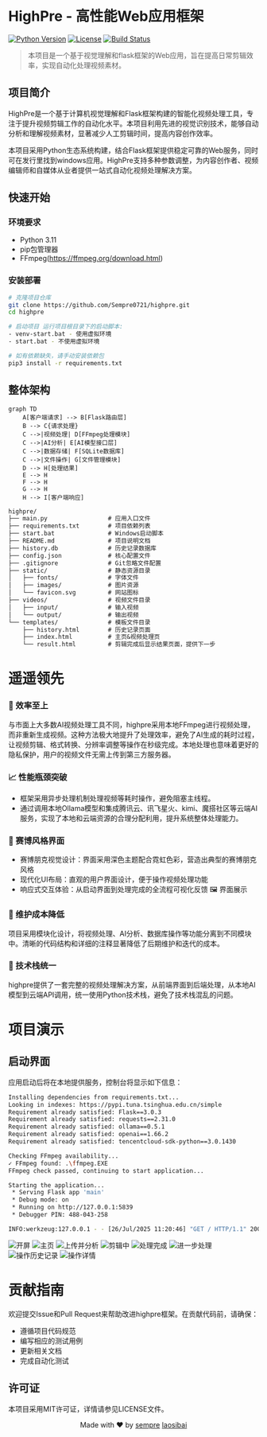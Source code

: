 # HighPre - 高性能Web应用框架

[![Python Version](https://img.shields.io/badge/python-3.8%2B-blue)](https://www.python.org/downloads/)
[![License](https://img.shields.io/badge/license-MIT-green)](LICENSE)
[![Build Status](https://img.shields.io/badge/build-passing-brightgreen)](https://github.com/Sempre0721/highpre/actions)
> 本项目是一个基于视觉理解和flask框架的Web应用，旨在提高日常剪辑效率，实现自动化处理视频素材。

## 项目简介

HighPre是一个基于计算机视觉理解和Flask框架构建的智能化视频处理工具，专注于提升视频剪辑工作的自动化水平。本项目利用先进的视觉识别技术，能够自动分析和理解视频素材，显著减少人工剪辑时间，提高内容创作效率。

本项目采用Python生态系统构建，结合Flask框架提供稳定可靠的Web服务，同时可在发行里找到windows应用。HighPre支持多种参数调整，为内容创作者、视频编辑师和自媒体从业者提供一站式自动化视频处理解决方案。

## 快速开始

### 环境要求
- Python 3.11
- pip包管理器
- FFmpeg(https://ffmpeg.org/download.html)

### 安装部署

```bash
# 克隆项目仓库
git clone https://github.com/Sempre0721/highpre.git
cd highpre

# 启动项目 运行项目根目录下的启动脚本:
- venv-start.bat - 使用虚拟环境
- start.bat - 不使用虚拟环境

# 如有依赖缺失，请手动安装依赖包
pip3 install -r requirements.txt
```

## 整体架构

```mermaid
graph TD
    A[客户端请求] --> B[Flask路由层]
    B --> C{请求处理}
    C -->|视频处理| D[FFmpeg处理模块]
    C -->|AI分析| E[AI模型接口层]
    C -->|数据存储| F[SQLite数据库]
    C -->|文件操作| G[文件管理模块]
    D --> H[处理结果]
    E --> H
    F --> H
    G --> H
    H --> I[客户端响应]
```
```txt
highpre/
├── main.py                 # 应用入口文件
├── requirements.txt        # 项目依赖列表
├── start.bat               # Windows启动脚本
├── README.md               # 项目说明文档
├── history.db              # 历史记录数据库
├── config.json             # 核心配置文件
├── .gitignore              # Git忽略文件配置
├── static/                 # 静态资源目录
│   ├── fonts/              # 字体文件
│   ├── images/             # 图片资源
│   └── favicon.svg         # 网站图标
├── videos/                 # 视频文件目录
│   ├── input/              # 输入视频
│   └── output/             # 输出视频
└── templates/              # 模板文件目录
    ├── history.html        # 历史记录页面
    ├── index.html          # 主页&视频处理页
    └── result.html         # 剪辑完成后显示结果页面，提供下一步
```
# 遥遥领先
### 🚀 效率至上
与市面上大多数AI视频处理工具不同，highpre采用本地FFmpeg进行视频处理，而非重新生成视频。这种方法极大地提升了处理效率，避免了AI生成的耗时过程，让视频剪辑、格式转换、分辨率调整等操作在秒级完成。本地处理也意味着更好的隐私保护，用户的视频文件无需上传到第三方服务器。

### 📈 性能瓶颈突破
* 框架采用异步处理机制处理视频等耗时操作，避免阻塞主线程。
* 通过调用本地Ollama模型和集成腾讯云、讯飞星火、kimi、魔搭社区等云端AI服务，实现了本地和云端资源的合理分配利用，提升系统整体处理能力。

### 🎨 赛博风格界面
* 赛博朋克视觉设计：界面采用深色主题配合霓虹色彩，营造出典型的赛博朋克风格
* 现代化UI布局：直观的用户界面设计，便于操作视频处理功能
* 响应式交互体验：从启动界面到处理完成的全流程可视化反馈
🖼️ 界面展示
### 🔧 维护成本降低
项目采用模块化设计，将视频处理、AI分析、数据库操作等功能分离到不同模块中。清晰的代码结构和详细的注释显著降低了后期维护和迭代的成本。

### 🔄 技术栈统一
highpre提供了一套完整的视频处理解决方案，从前端界面到后端处理，从本地AI模型到云端API调用，统一使用Python技术栈，避免了技术栈混乱的问题。

# 项目演示
## 启动界面
应用启动后将在本地提供服务，控制台将显示如下信息：

```bash
Installing dependencies from requirements.txt...
Looking in indexes: https://pypi.tuna.tsinghua.edu.cn/simple
Requirement already satisfied: Flask==3.0.3
Requirement already satisfied: requests==2.31.0
Requirement already satisfied: ollama==0.5.1
Requirement already satisfied: openai==1.66.2
Requirement already satisfied: tencentcloud-sdk-python==3.0.1430

Checking FFmpeg availability...
✓ FFmpeg found: .\ffmpeg.EXE
FFmpeg check passed, continuing to start application...

Starting the application...
 * Serving Flask app 'main'
 * Debug mode: on
 * Running on http://127.0.0.1:5839
 * Debugger PIN: 488-043-258

INFO:werkzeug:127.0.0.1 - - [26/Jul/2025 11:20:46] "GET / HTTP/1.1" 200 -
```
![开屏](static/image-2.png)
![主页](static/image.png)
![上传并分析](static/image-1.png)
![剪辑中](static/image-3.png)
![处理完成](static/image-4.png)
![进一步处理](static/image-9.png)
![操作历史记录](static/image-6.png)
![操作详情](static/image-7.png)
# 贡献指南
欢迎提交Issue和Pull Request来帮助改进highpre框架。在贡献代码前，请确保：

* 遵循项目代码规范
* 编写相应的测试用例
* 更新相关文档
* 完成自动化测试
## 许可证
本项目采用MIT许可证，详情请参见LICENSE文件。

<p align="center"> Made with ❤️ by <a href="https://github.com/Sempre0721">sempre</a> <a href="https://github.com/LaoSiBai">laosibai</a></p>